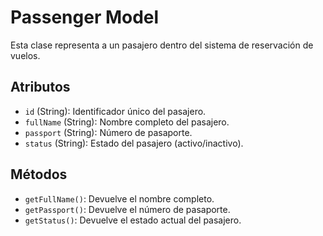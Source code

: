 # Passenger Model

Esta clase representa a un pasajero dentro del sistema de reservación de vuelos.

## Atributos
- `id` (String): Identificador único del pasajero.
- `fullName` (String): Nombre completo del pasajero.
- `passport` (String): Número de pasaporte.
- `status` (String): Estado del pasajero (activo/inactivo).

## Métodos
- `getFullName()`: Devuelve el nombre completo.
- `getPassport()`: Devuelve el número de pasaporte.
- `getStatus()`: Devuelve el estado actual del pasajero.
